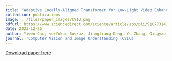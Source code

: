 ```yaml
---
title: "Adaptive Locally-Aligned Transformer for Low-Light Video Enhancement"
collection: publications
image: ../files/paper_images/CVIU.png
pdfurl: https://www.sciencedirect.com/science/article/abs/pii/S1077314223002965
date: 2023-12-26
author: Yiwen Cao, <u>Yukun Su</u>, Jiangliang Deng, Yu Zhang, Qingyao Wu
journal: 'Computer Vision and Image Understanding (CVIU)'
---
```


[Download paper here]()

